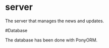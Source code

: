 # server
The server that manages the news and updates.

#Database

The database has been done with PonyORM.

